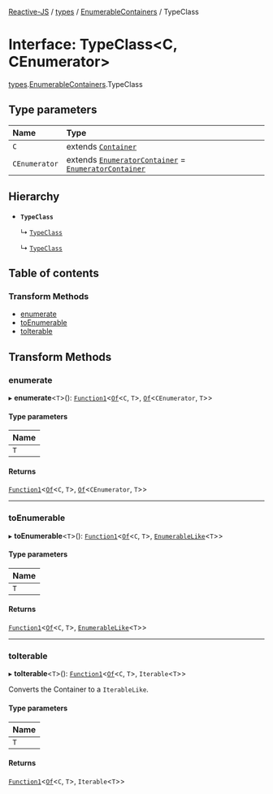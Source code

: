 [Reactive-JS](../README.md) / [types](../modules/types.md) / [EnumerableContainers](../modules/types.EnumerableContainers.md) / TypeClass

# Interface: TypeClass<C, CEnumerator\>

[types](../modules/types.md).[EnumerableContainers](../modules/types.EnumerableContainers.md).TypeClass

## Type parameters

| Name | Type |
| :------ | :------ |
| `C` | extends [`Container`](types.Container.md) |
| `CEnumerator` | extends [`EnumeratorContainer`](types.EnumeratorContainer-1.md) = [`EnumeratorContainer`](types.EnumeratorContainer-1.md) |

## Hierarchy

- **`TypeClass`**

  ↳ [`TypeClass`](types.IterableContainer.TypeClass.md)

  ↳ [`TypeClass`](types.EnumerableContainer.TypeClass.md)

## Table of contents

### Transform Methods

- [enumerate](types.EnumerableContainers.TypeClass.md#enumerate)
- [toEnumerable](types.EnumerableContainers.TypeClass.md#toenumerable)
- [toIterable](types.EnumerableContainers.TypeClass.md#toiterable)

## Transform Methods

### enumerate

▸ **enumerate**<`T`\>(): [`Function1`](../modules/functions.md#function1)<[`Of`](../modules/types.Containers.md#of)<`C`, `T`\>, [`Of`](../modules/types.Containers.md#of)<`CEnumerator`, `T`\>\>

#### Type parameters

| Name |
| :------ |
| `T` |

#### Returns

[`Function1`](../modules/functions.md#function1)<[`Of`](../modules/types.Containers.md#of)<`C`, `T`\>, [`Of`](../modules/types.Containers.md#of)<`CEnumerator`, `T`\>\>

___

### toEnumerable

▸ **toEnumerable**<`T`\>(): [`Function1`](../modules/functions.md#function1)<[`Of`](../modules/types.Containers.md#of)<`C`, `T`\>, [`EnumerableLike`](types.EnumerableLike.md)<`T`\>\>

#### Type parameters

| Name |
| :------ |
| `T` |

#### Returns

[`Function1`](../modules/functions.md#function1)<[`Of`](../modules/types.Containers.md#of)<`C`, `T`\>, [`EnumerableLike`](types.EnumerableLike.md)<`T`\>\>

___

### toIterable

▸ **toIterable**<`T`\>(): [`Function1`](../modules/functions.md#function1)<[`Of`](../modules/types.Containers.md#of)<`C`, `T`\>, `Iterable`<`T`\>\>

Converts the Container to a `IterableLike`.

#### Type parameters

| Name |
| :------ |
| `T` |

#### Returns

[`Function1`](../modules/functions.md#function1)<[`Of`](../modules/types.Containers.md#of)<`C`, `T`\>, `Iterable`<`T`\>\>
